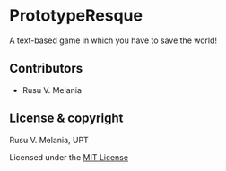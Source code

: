 # PrototypeResque
A text-based game in which you have to save the world!

## Contributors

- Rusu V. Melania

## License & copyright

Rusu V. Melania, UPT

Licensed under the [MIT License](LICENSE)
